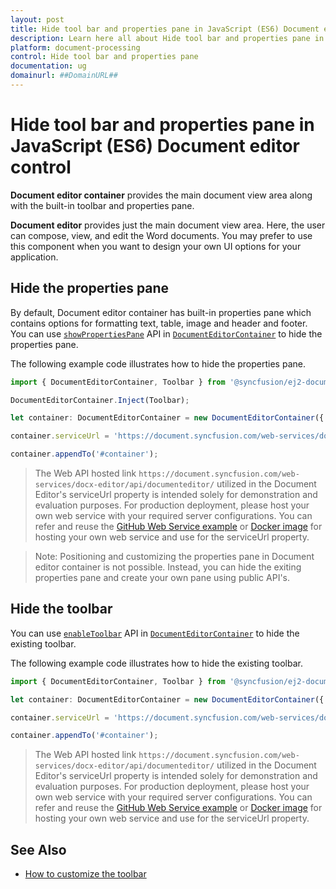 ```yaml
---
layout: post
title: Hide tool bar and properties pane in JavaScript (ES6) Document editor control | Syncfusion
description: Learn here all about Hide tool bar and properties pane in Syncfusion JavaScript (ES6) Document editor control of Syncfusion Essential JS 2 and more.
platform: document-processing
control: Hide tool bar and properties pane 
documentation: ug
domainurl: ##DomainURL##
---
```


# Hide tool bar and properties pane in JavaScript (ES6) Document editor control

**Document editor container** provides the main document view area along with the built-in toolbar and properties pane.

**Document editor** provides just the main document view area. Here, the user can compose, view, and edit the Word documents. You may prefer to use this component when you want to design your own UI options for your application.

## Hide the properties pane

By default, Document editor container has built-in properties pane which contains options for formatting text, table, image and header and footer. You can use [`showPropertiesPane`](https://ej2.syncfusion.com/documentation/api/document-editor-container/documentEditorContainerModel#showpropertiespane) API in [`DocumentEditorContainer`](https://ej2.syncfusion.com/documentation/api/document-editor-container/documentEditorContainerModel/) to hide the properties pane.

The following example code illustrates how to hide the properties pane.

```ts
import { DocumentEditorContainer, Toolbar } from '@syncfusion/ej2-documenteditor';

DocumentEditorContainer.Inject(Toolbar);

let container: DocumentEditorContainer = new DocumentEditorContainer({ enableToolbar: true, height: '590px', showPropertiesPane:false });

container.serviceUrl = 'https://document.syncfusion.com/web-services/docx-editor/api/documenteditor/';

container.appendTo('#container');
```

> The Web API hosted link `https://document.syncfusion.com/web-services/docx-editor/api/documenteditor/` utilized in the Document Editor's serviceUrl property is intended solely for demonstration and evaluation purposes. For production deployment, please host your own web service with your required server configurations. You can refer and reuse the [GitHub Web Service example](https://github.com/SyncfusionExamples/EJ2-DocumentEditor-WebServices) or [Docker image](https://hub.docker.com/r/syncfusion/word-processor-server) for hosting your own web service and use for the serviceUrl property.

>Note: Positioning and customizing the properties pane in Document editor container is not possible. Instead, you can hide the exiting properties pane and create your own pane using public API's.

## Hide the toolbar

You can use [`enableToolbar`](https://ej2.syncfusion.com/documentation/api/document-editor-container/documentEditorContainerModel#enabletoolbar) API in [`DocumentEditorContainer`](https://ej2.syncfusion.com/documentation/api/document-editor-container/documentEditorContainerModel/) to hide the existing toolbar.

The following example code illustrates how to hide the existing toolbar.

```ts
import { DocumentEditorContainer, Toolbar } from '@syncfusion/ej2-documenteditor';

let container: DocumentEditorContainer = new DocumentEditorContainer({ enableToolbar: false, height: '590px' });

container.serviceUrl = 'https://document.syncfusion.com/web-services/docx-editor/api/documenteditor/';

container.appendTo('#container');
```

> The Web API hosted link `https://document.syncfusion.com/web-services/docx-editor/api/documenteditor/` utilized in the Document Editor's serviceUrl property is intended solely for demonstration and evaluation purposes. For production deployment, please host your own web service with your required server configurations. You can refer and reuse the [GitHub Web Service example](https://github.com/SyncfusionExamples/EJ2-DocumentEditor-WebServices) or [Docker image](https://hub.docker.com/r/syncfusion/word-processor-server) for hosting your own web service and use for the serviceUrl property.

## See Also

* [How to customize the toolbar](../how-to/customize-tool-bar)